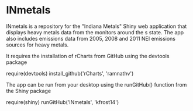 INmetals
========
INmetals is a repository for the "Indiana Metals" Shiny web application that displays heavy metals data from the monitors around the s
state.  The app also includes emissions data from 2005, 2008 and 2011 NEI emissions sources for heavy metals.

It requires the installation of rCharts from GitHub using the devtools package

require(devtools)
install_github('rCharts', 'ramnathv')

The app can be run from your desktop using the runGitHub() function from the Shiny package

require(shiny)
runGitHub('INmetals', 'kfrost14')
